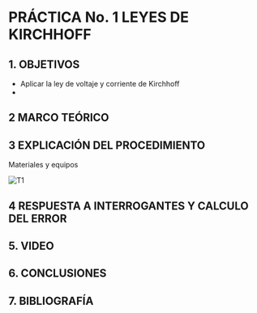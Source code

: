 # PRÁCTICA No. 1 LEYES DE  KIRCHHOFF
## 1. OBJETIVOS 

- Aplicar la ley de voltaje y corriente de Kirchhoff
-

## 2 MARCO TEÓRICO


## 3 EXPLICACIÓN DEL PROCEDIMIENTO

Materiales y equipos

![T1](https://user-images.githubusercontent.com/84425276/121115118-5bb02300-c7da-11eb-9aab-bcc456b25326.PNG)


## 4 RESPUESTA A INTERROGANTES Y CALCULO DEL ERROR

## 5. VIDEO

## 6. CONCLUSIONES

## 7. BIBLIOGRAFÍA

















 
